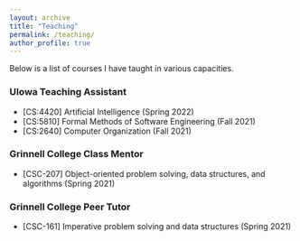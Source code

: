 ```yaml
---
layout: archive
title: "Teaching"
permalink: /teaching/
author_profile: true
---
```


Below is a list of courses I have taught in various capacities.

### UIowa Teaching Assistant
  * [CS:4420] Artificial Intelligence (Spring 2022)
  * [CS:5810] Formal Methods of Software Engineering (Fall 2021)
  * [CS:2640] Computer Organization (Fall 2021)

### Grinnell College Class Mentor
  * [CSC-207] Object-oriented problem solving, data structures, and algorithms (Spring 2021)

### Grinnell College Peer Tutor
  * [CSC-161] Imperative problem solving and data structures (Spring 2021)



